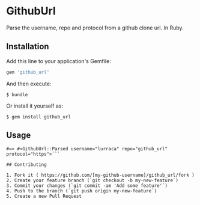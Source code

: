 # GithubUrl

Parse the username, repo and protocol from a github clone url. In Ruby.

## Installation

Add this line to your application's Gemfile:

```ruby
gem 'github_url'
```

And then execute:

    $ bundle

Or install it yourself as:

    $ gem install github_url

## Usage

```GithubUrl.parse("https://github.com/lurraca/github_url")
#=> #<GithubUrl::Parsed username="lurraca" repo="github_url" protocol="https">```

## Contributing

1. Fork it ( https://github.com/[my-github-username]/github_url/fork )
2. Create your feature branch (`git checkout -b my-new-feature`)
3. Commit your changes (`git commit -am 'Add some feature'`)
4. Push to the branch (`git push origin my-new-feature`)
5. Create a new Pull Request
